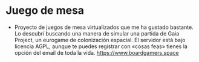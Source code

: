 
# Juego de mesa

* Proyecto de juegos de mesa virtualizados que me ha gustado bastante. Lo descubrí buscando una manera de simular una partida de Gaia Project, un eurogame de colonización espacial. El servidor está bajo licencia AGPL, aunque te puedes registrar con «cosas feas» tienes la opción del email de toda la vida. https://www.boardgamers.space
